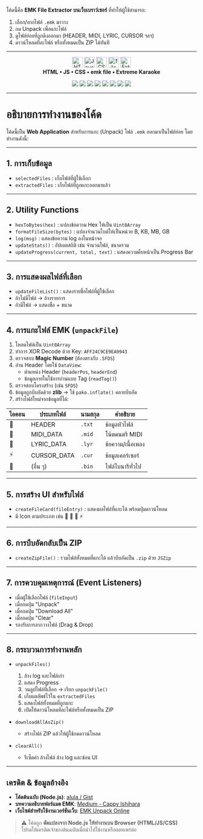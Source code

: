 โค้ดนี้คือ **EMK File Extractor บนเว็บเบราว์เซอร์** ที่ทำให้ผู้ใช้สามารถ:  
1. เลือก/ลากไฟล์ `.emk` มาวาง  
2. กด Unpack เพื่อแกะไฟล์  
3. ดูไฟล์ย่อยที่ถูกดึงออกมา (HEADER, MIDI, LYRIC, CURSOR ฯลฯ)  
4. ดาวน์โหลดทีละไฟล์ หรือทั้งหมดเป็น ZIP ได้ทันที
---
<p align="center">
  <img src="https://img.icons8.com/color/48/000000/html-5.png" width="28" alt="HTML"/> 
  <img src="https://img.icons8.com/color/48/000000/javascript--v1.png" width="28" alt="JavaScript"/> 
  <img src="https://img.icons8.com/color/48/000000/css3.png" width="28" alt="CSS"/> 
  <img src="https://img.icons8.com/fluency/48/000000/file.png" width="28" alt="file"/> 
  <img src="https://img.icons8.com/fluency/48/000000/microphone.png" width="28" alt="Extreme Karaoke"/> 
  <br/>
  <strong>HTML • JS • CSS • emk file • Extreme Karaoke</strong>
</p>

<p align="center">
  <a href="#1-การเก็บข้อมูล"><img src="https://img.shields.io/badge/📦 การเก็บข้อมูล-blue?style=for-the-badge"></a>
  <a href="#2-utility-functions-ฟังก์ชันอำนวยความสะดวก"><img src="https://img.shields.io/badge/🛠️ Utility Functions-green?style=for-the-badge"></a>
  <a href="#3-การแสดงผลไฟล์ที่เลือก"><img src="https://img.shields.io/badge/📄 ไฟล์ที่เลือก-orange?style=for-the-badge"></a>
  <a href="#4-การแกะไฟล์-emk-unpackfile"><img src="https://img.shields.io/badge/🗂️ การแกะไฟล์ EMK-red?style=for-the-badge"></a>
  <a href="#5-การสร้าง-ui-สำหรับไฟล์"><img src="https://img.shields.io/badge/💻 UI Files-lightgrey?style=for-the-badge"></a>
  <a href="#6-การบีบอัดกลับเป็น-zip"><img src="https://img.shields.io/badge/🗜️ ZIP-yellow?style=for-the-badge"></a>
  <a href="#7-การควบคุมเหตุการณ์-event-listeners"><img src="https://img.shields.io/badge/🎛️ Events-purple?style=for-the-badge"></a>
  <a href="#8-กระบวนการทำงานหลัก"><img src="https://img.shields.io/badge/⚡ Flow-pink?style=for-the-badge"></a>

---

# อธิบายการทำงานของโค้ด

โค้ดนี้เป็น **Web Application** สำหรับการแกะ (Unpack) ไฟล์ `.emk` ออกมาเป็นไฟล์ย่อย โดยทำงานดังนี้:

---

## 1. การเก็บข้อมูล
- `selectedFiles` : เก็บไฟล์ที่ผู้ใช้เลือก
- `extractedFiles` : เก็บไฟล์ที่ถูกแกะออกมาแล้ว

---

## 2. Utility Functions
- `hexToBytes(hex)` : แปลงข้อความ Hex ให้เป็น `Uint8Array`
- `formatFileSize(bytes)` : แปลงจำนวนไบต์ให้เป็นหน่วย B, KB, MB, GB
- `log(msg)` : แสดงข้อความ log ลงในหน้าจอ
- `updateStats()` : อัปเดตสถิติ เช่น จำนวนไฟล์, ขนาดรวม
- `updateProgress(current, total, text)` : แสดงความคืบหน้าเป็น Progress Bar

---

## 3. การแสดงผลไฟล์ที่เลือก
- `updateFileList()` : แสดงรายชื่อไฟล์ที่ผู้ใช้เลือก
- ถ้าไม่มีไฟล์ → ล้างรายการ
- ถ้ามีไฟล์ → แสดงชื่อ + ขนาด

---

## 4. การแกะไฟล์ EMK (`unpackFile`)
1. โหลดไฟล์เป็น `Uint8Array`  
2. ทำการ XOR Decode ด้วย Key: `AFF24C9CE9EA9943`  
3. ตรวจสอบ **Magic Number** (ต้องตรงกับ `.SFDS`)  
4. อ่าน Header โดยใช้ `DataView`:  
   - ตำแหน่ง Header (`headerPos`, `headerEnd`)  
   - ข้อมูลภายในใช้การอ่านแบบ Tag (`readTag()`)  
5. ตรวจสอบโครงสร้าง (เช่น `SFDS`)  
6. ข้อมูลถูกบีบอัดด้วย **zlib** → ใช้ `pako.inflate()` คลายบีบอัด  
7. สร้างไฟล์ใหม่จากข้อมูลที่ได้:  

| ไอคอน | ประเภทไฟล์   | นามสกุล | คำอธิบาย             |
|-------|--------------|---------|----------------------|
| 📝    | HEADER       | `.txt`  | ข้อมูลหัวไฟล์        |
| 🎵    | MIDI_DATA    | `.mid`  | โน้ตดนตรี MIDI       |
| 🎤    | LYRIC_DATA   | `.lyr`  | ข้อความ/เนื้อเพลง    |
| ⚡    | CURSOR_DATA  | `.cur`  | ข้อมูลเคอร์เซอร์     |
| 📄    | (อื่น ๆ)      | `.bin`  | ไฟล์ไบนารีทั่วไป     |

---

## 5. การสร้าง UI สำหรับไฟล์
- `createFileCard(fileEntry)` : แสดงผลไฟล์ที่แกะได้ พร้อมปุ่มดาวน์โหลด  
- มี Icon ตามประเภท เช่น 📝 🎵 🎤 ⚡  

---

## 6. การบีบอัดกลับเป็น ZIP
- `createZipFile()` : รวมไฟล์ทั้งหมดที่แกะได้ แล้วบีบอัดเป็น `.zip` ด้วย `JSZip`  

---

## 7. การควบคุมเหตุการณ์ (Event Listeners)
- เมื่อผู้ใช้เลือกไฟล์ (`fileInput`)  
- เมื่อกดปุ่ม "Unpack"  
- เมื่อกดปุ่ม "Download All"  
- เมื่อกดปุ่ม "Clear"  
- รองรับการลากวางไฟล์ (Drag & Drop)  

---

## 8. กระบวนการทำงานหลัก
- `unpackFiles()`  
  1. ล้าง log และไฟล์เก่า  
  2. แสดง Progress  
  3. วนลูปไฟล์ที่เลือก → เรียก `unpackFile()`  
  4. เก็บผลลัพธ์ไว้ใน `extractedFiles`  
  5. แสดงไฟล์ทั้งหมดที่ถูกแกะ  
  6. เปิดให้ดาวน์โหลดทีละไฟล์หรือทั้งหมดเป็น ZIP  

- `downloadAllAsZip()`  
  - สร้างไฟล์ ZIP แล้วให้ผู้ใช้กดดาวน์โหลด  

- `clearAll()`  
  - รีเซ็ตค่า ล้างไฟล์ ล้าง log และซ่อน UI
  
---

## เครดิต & ข้อมูลอ้างอิง

- **โค้ดต้นฉบับ (Node.js)**: [alula / Gist](https://gist.github.com/alula/2c1edc360772b3bcde4de85ca731ae71)  
- **บทความอธิบายฟอร์แมต EMK**: [Medium - Cappy Ishihara](https://medium.com/@cappy_ishihara/%E0%B8%A7%E0%B8%B4%E0%B8%98%E0%B8%B5%E0%B8%AD%E0%B9%88%E0%B8%B2%E0%B8%99%E0%B9%84%E0%B8%9F%E0%B8%A5%E0%B9%8C-emk-extreme-karaoke-%E0%B9%81%E0%B8%9A%E0%B8%9A%E0%B8%9A%E0%B9%89%E0%B8%B2%E0%B8%99%E0%B9%86-d684c5a0859d)  
- **เว็บไซต์สำหรับใช้งานเวอร์ชันเว็บ**: [EMK Unpack Online](https://voravit.serv00.net/emkunpack.html)  

> ⚠️ โค้ดถูก **ดัดแปลงจาก Node.js ให้ทำงานบน Browser (HTML/JS/CSS)**  
> โปรดให้เครดิตเจ้าของต้นฉบับเมื่อนำไปใช้งานหรือเผยแพร่ต่อ
